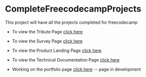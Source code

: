 # CompleteFreecodecampProjects

This project will have all the projects completed for freecodecamp

* To view the Tribute Page [click here](https://maheth.github.io/CompleteFreecodecampProjects/TributePage/index.html)

* To view the Survey Page [click here](https://maheth.github.io/CompleteFreecodecampProjects/Survey_Freecodecamp/index.html)

* To view the Product Landing Page [click here](https://maheth.github.io/CompleteFreecodecampProjects/ProductLanding/index.html) 

* To view the Technical Documentation Page [click here](https://maheth.github.io/CompleteFreecodecampProjects/ProductDocumentation/index.html) 

* Working on the portfolio page [click here](https://maheth.github.io/CompleteFreecodecampProjects/Portfolio/index.html) -- page in development

